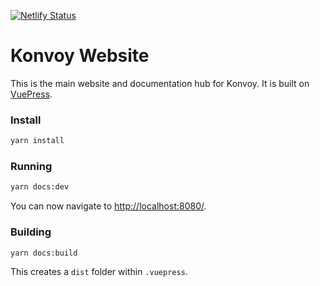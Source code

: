 [![Netlify Status](https://api.netlify.com/api/v1/badges/28be1f67-3436-4df7-9114-49dce7ca9a4e/deploy-status)](https://app.netlify.com/sites/konvoy/deploys)

# Konvoy Website
This is the main website and documentation hub for Konvoy. It is built on [VuePress](https://vuepress.vuejs.org/).

### Install
```bash
yarn install
```

### Running
```bash
yarn docs:dev
```
You can now navigate to [http://localhost:8080/](http://localhost:8080/).

### Building
```bash
yarn docs:build
```
This creates a `dist` folder within `.vuepress`.